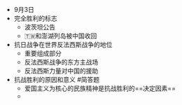- 9月3日
- 完全胜利的标志
	- 波茨坦公告
	- 🇹🇼和澎湖列岛被中国收回
- 抗日战争在世界反法西斯战争的地位
	- 重要组成部分
	- 反法西斯战争的东方主战场
	- 反法西斯力量对中国的援助
- 抗战胜利的原因和意义 #简答题
	- 爱国主义为核心的民族精神是抗战胜利的==决定因素==
	-